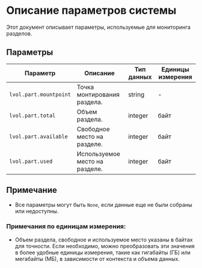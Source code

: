 # Описание параметров системы

Этот документ описывает параметры, используемые для мониторинга разделов.

## Параметры

| Параметр               | Описание                       | Тип данных | Единицы измерения |
|------------------------|--------------------------------|------------|-------------------|
| `lvol.part.mountpoint` | Точка монтирования раздела.    | string     | -                 |
| `lvol.part.total`      | Объем раздела.                 | integer    | байт              |
| `lvol.part.available`  | Свободное место на разделе.    | integer    | байт              |
| `lvol.part.used`       | Используемое место на разделе. | integer    | байт              |

## Примечание

- Все параметры могут быть `None`, если данные еще не были собраны или недоступны.

### Примечания по единицам измерения:

- Объем раздела, свободное и используемое место указаны в байтах для точности. Если необходимо, можно преобразовать эти
  значения в более удобные единицы измерения, такие как гигабайты (ГБ) или мегабайты (МБ), в зависимости от контекста и
  объема данных.
